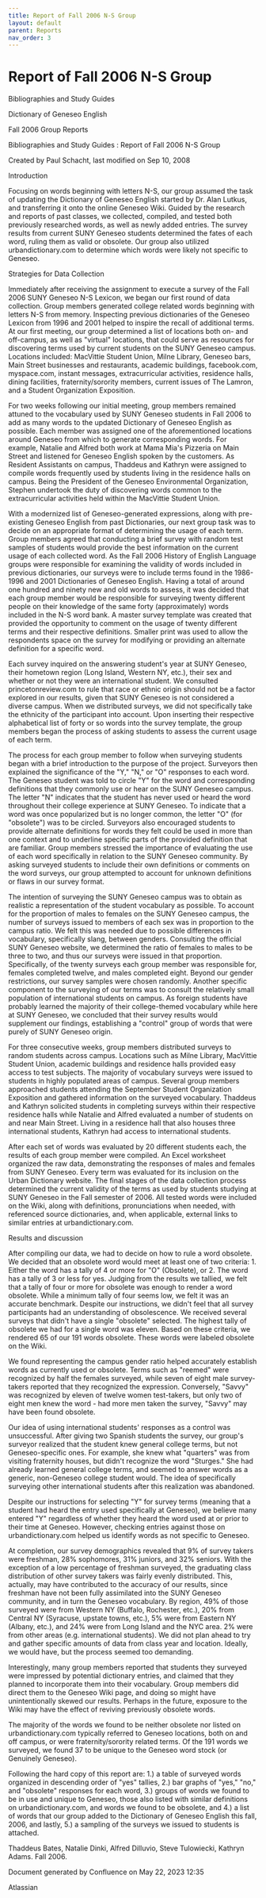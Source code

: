 ```yaml
---
title: Report of Fall 2006 N-S Group
layout: default
parent: Reports
nav_order: 3
---
```


# Report of Fall 2006 N-S Group

Bibliographies and Study Guides

Dictionary of Geneseo English

Fall 2006 Group Reports

Bibliographies and Study Guides : Report of Fall 2006 N-S Group

Created by  Paul Schacht, last modified on Sep 10, 2008

Introduction

Focusing on words beginning with letters N-S, our group assumed the task of updating the Dictionary of Geneseo English started by Dr. Alan Lutkus, and transferring it onto the online Geneseo Wiki.  Guided by the research and reports of past classes, we collected, compiled, and tested both previously researched words, as well as newly added entries.  The survey results from current SUNY Geneseo students determined the fates of each word, ruling them as valid or obsolete.  Our group also utilized urbandictionary.com to determine which words were likely not specific to Geneseo.  

Strategies for Data Collection

Immediately after receiving the assignment to execute a survey of the Fall 2006 SUNY Geneseo N-S Lexicon, we began our first round of data collection.  Group members generated college related words beginning with letters N-S from memory.  Inspecting previous dictionaries of the Geneseo Lexicon from 1996 and 2001 helped to inspire the recall of additional terms.   At our first meeting, our group determined a list of locations both on- and off-campus, as well as &quot;virtual&quot; locations, that could serve as resources for discovering terms used by current students on the SUNY Geneseo campus.  Locations included:  MacVittie Student Union, Milne Library, Geneseo bars, Main Street businesses and restaurants, academic buildings, facebook.com, myspace.com, instant messages, extracurricular activities, residence halls, dining facilities, fraternity/sorority members, current issues of The Lamron, and a Student Organization Exposition.  

For two weeks following our initial meeting, group members remained attuned to the vocabulary used by SUNY Geneseo students in Fall 2006 to add as many words to the updated Dictionary of Geneseo English as possible.  Each member was assigned one of the aforementioned locations around Geneseo from which to generate corresponding words.  For example, Natalie and Alfred both work at Mama Mia's Pizzeria on Main Street and listened for Geneseo English spoken by the customers.  As Resident Assistants on campus, Thaddeus and Kathryn were assigned to compile words frequently used by students living in the residence halls on campus.  Being the President of the Geneseo Environmental Organization, Stephen undertook the duty of discovering words common to the extracurricular activities held within the MacVittie Student Union.  

With a modernized list of Geneseo-generated expressions, along with pre-existing Geneseo English from past Dictionaries, our next group task was to decide on an appropriate format of determining the usage of each term.  Group members agreed that conducting a brief survey with random test samples of students would provide the best information on the current usage of each collected word.  As the Fall 2006 History of English Language groups were responsible for examining the validity of words included in previous dictionaries, our surveys were to include terms found in the 1986-1996 and 2001 Dictionaries of Geneseo English.  Having a total of around one hundred and ninety new and old words to assess, it was decided that each group member would be responsible for surveying twenty different people on their knowledge of the same forty (approximately) words included in the N-S word bank.  A master survey template was created that provided the opportunity to comment on the usage of twenty different terms and their respective definitions.  Smaller print was used to allow the respondents space on the survey for modifying or providing an alternate definition for a specific word.

Each survey inquired on the answering student's year at SUNY Geneseo, their hometown region (Long Island, Western NY, etc.), their sex and whether or not they were an international student.  We consulted princetonreview.com to rule that race or ethnic origin should not be a factor explored in our results, given that SUNY Geneseo is not considered a diverse campus.  When we distributed surveys, we did not specifically take the ethnicity of the participant into account.  Upon inserting their respective alphabetical list of forty or so words into the survey template, the group members began the process of asking students to assess the current usage of each term.

The process for each group member to follow when surveying students began with a brief introduction to the purpose of the project.  Surveyors then explained the significance of the &quot;Y,&quot; &quot;N,&quot; or &quot;O&quot; responses to each word.  The Geneseo student was told to circle &quot;Y&quot; for the word and corresponding definitions that they commonly use or hear on the SUNY Geneseo campus.  The letter &quot;N&quot; indicates that the student has never used or heard the word throughout their college experience at SUNY Geneseo.  To indicate that a word was once popularized but is no longer common, the letter &quot;O&quot; (for &quot;obsolete&quot;) was to be circled.  Surveyors also encouraged students to provide alternate definitions for words they felt could be used in more than one context and to underline specific parts of the provided definition that are familiar.  Group members stressed the importance of evaluating the use of each word specifically in relation to the SUNY Geneseo community.   By asking surveyed students to include their own definitions or comments on the word surveys, our group attempted to account for unknown definitions or flaws in our survey format.

The intention of surveying the SUNY Geneseo campus was to obtain as realistic a representation of the student vocabulary as possible.  To account for the proportion of males to females on the SUNY Geneseo campus, the number of surveys issued to members of each sex was in proportion to the campus ratio.  We felt this was needed due to possible differences in vocabulary, specifically slang, between genders.  Consulting the official SUNY Geneseo website, we determined the ratio of females to males to be three to two, and thus our surveys were issued in that proportion.  Specifically, of the twenty surveys each group member was responsible for, females completed twelve, and males completed eight.  Beyond our gender restrictions, our survey samples were chosen randomly.  Another specific component to the surveying of our terms was to consult the relatively small population of international students on campus.  As foreign students have probably learned the majority of their college-themed vocabulary while here at SUNY Geneseo, we concluded that their survey results would supplement our findings, establishing a &quot;control&quot; group of words that were purely of SUNY Geneseo origin.  

For three consecutive weeks, group members distributed surveys to random students across campus.  Locations such as Milne Library, MacVittie Student Union, academic buildings and residence halls provided easy access to test subjects.  The majority of vocabulary surveys were issued to students in highly populated areas of campus.  Several group members approached students attending the September Student Organization Exposition and gathered information on the surveyed vocabulary.  Thaddeus and Kathryn solicited students in completing surveys within their respective residence halls while Natalie and Alfred evaluated a number of students on and near Main Street.  Living in a residence hall that also houses three international students, Kathryn had access to international students.

After each set of words was evaluated by 20 different students each, the results of each group member were compiled.  An Excel worksheet organized the raw data, demonstrating the responses of males and females from SUNY Geneseo.  Every term was evaluated for its inclusion on the Urban Dictionary website.  The final stages of the data collection process determined the current validity of the terms as used by students studying at SUNY Geneseo in the Fall semester of 2006.  All tested words were included on the Wiki, along with definitions, pronunciations when needed, with referenced source dictionaries, and, when applicable, external links to similar entries at urbandictionary.com.

Results and discussion

After compiling our data, we had to decide on how to rule a word obsolete.  We decided that an obsolete word would meet at least one of two criteria: 1. Either the word has a tally of 4 or more for &quot;O&quot; (Obsolete), or 2. The word has a tally of 3 or less for yes.  Judging from the results we tallied, we felt that a tally of four or more for obsolete was enough to render a word obsolete.  While a minimum tally of four seems low, we felt it was an accurate benchmark.  Despite our instructions, we didn't feel that all survey participants had an understanding of obsolescence.  We received several surveys that didn't have a single &quot;obsolete&quot; selected.  The highest tally of obsolete we had for a single word was eleven.  Based on these criteria, we rendered 65 of our 191 words obsolete.  These words were labeled obsolete on the Wiki.

We found representing the campus gender ratio helped accurately establish words as currently used or obsolete.  Terms such as &quot;reemed&quot; were recognized by half the females surveyed, while seven of eight male survey-takers reported that they recognized the expression.  Conversely, &quot;Savvy&quot; was recognized by eleven of twelve women test-takers, but only two of eight men knew the word - had more men taken the survey, &quot;Savvy&quot; may have been found obsolete.

Our idea of using international students' responses as a control was unsuccessful.  After giving two     Spanish students the survey, our group's surveyor realized that the student knew general college terms, but not Geneseo-specific ones.  For example, she knew what &quot;quarters&quot; was from visiting fraternity houses, but didn't recognize the word &quot;Sturges.&quot;  She had already learned general college terms, and seemed to answer words as a generic, non-Geneseo college student would.  The idea of specifically surveying other international students after this realization was abandoned.

Despite our instructions for selecting &quot;Y&quot; for survey terms (meaning that a student had heard the entry used specifically at Geneseo), we believe many entered &quot;Y&quot; regardless of whether they heard the word used at or prior to their time at Geneseo.  However, checking entries against those on urbandictionary.com helped us identify words as not specific to Geneseo. 

At completion, our survey demographics revealed that 9% of survey takers were freshman, 28% sophomores, 31% juniors, and 32% seniors.  With the exception of a low percentage of freshman surveyed, the graduating class distribution of other survey takers was fairly evenly distributed.  This, actually, may have contributed to the accuracy of our results, since freshman have not been fully assimilated into the SUNY Geneseo community, and in turn the Geneseo vocabulary.  By region, 49% of those surveyed were from Western NY (Buffalo, Rochester, etc.), 20% from Central NY (Syracuse, upstate towns, etc.), 5% were from Eastern NY (Albany, etc.), and 24% were from Long Island and the NYC area.  2% were from other areas (e.g. international students).  We did not plan ahead to try and gather specific amounts of data from class year and location.  Ideally, we would have, but the process seemed too demanding.

Interestingly, many group members reported that students they surveyed were impressed by potential dictionary entries, and claimed that they planned to incorporate them into their vocabulary.  Group members did direct them to the Geneseo Wiki page, and doing so might have unintentionally skewed our results.  Perhaps in the future, exposure to the Wiki may have the effect of reviving previously obsolete words.

The majority of the words we found to be neither obsolete nor listed on urbandictionary.com typically referred to Geneseo locations, both on and off campus, or were fraternity/sorority related terms.  Of the 191 words we surveyed, we found 37 to be unique to the Geneseo word stock (or Genuinely Geneseo).

Following the hard copy of this report are: 1.) a table of surveyed words organized in descending order of &quot;yes&quot; tallies, 2.) bar graphs of &quot;yes,&quot; &quot;no,&quot; and &quot;obsolete&quot; responses for each word, 3.) groups of words we found to be in use and unique to Geneseo, those also listed with similar definitions on urbandictionary.com, and words we found to be obsolete, and 4.) a list of words that our group added to the Dictionary of Geneseo English this fall, 2006, and lastly, 5.) a sampling of the surveys we issued to students is attached.

Thaddeus Bates, Natalie Dinki, Alfred Dilluvio, Steve Tulowiecki, Kathryn Adams.  Fall 2006.

Document generated by Confluence on May 22, 2023 12:35

Atlassian
